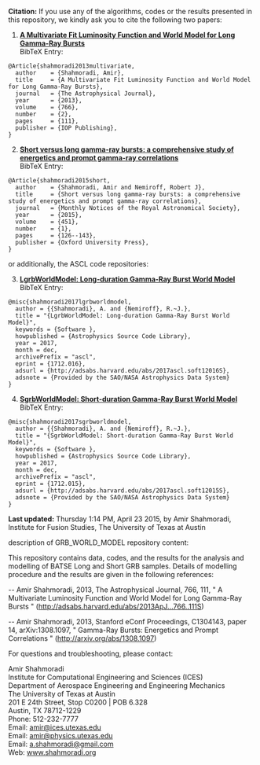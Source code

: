 **Citation:** If you use any of the algorithms, codes or the results presented in this repository, we kindly ask you to cite the following two papers:  

1. [**A Multivariate Fit Luminosity Function and World Model for Long Gamma-Ray Bursts**](https://www.shahmoradi.org/pubs/Shahmoradi_2013a.pdf)  
BibTeX Entry:  
```
@Article{shahmoradi2013multivariate,  
  author    = {Shahmoradi, Amir},  
  title     = {A Multivariate Fit Luminosity Function and World Model for Long Gamma-Ray Bursts},  
  journal   = {The Astrophysical Journal},  
  year      = {2013},  
  volume    = {766},  
  number    = {2},  
  pages     = {111},  
  publisher = {IOP Publishing},  
}  
```
2. [**Short versus long gamma-ray bursts: a comprehensive study of energetics and prompt gamma-ray correlations**](https://www.shahmoradi.org/pubs/Shahmoradi_2015a.pdf)  
BibTeX Entry:  
```
@Article{shahmoradi2015short,  
  author    = {Shahmoradi, Amir and Nemiroff, Robert J},  
  title     = {Short versus long gamma-ray bursts: a comprehensive study of energetics and prompt gamma-ray correlations},  
  journal   = {Monthly Notices of the Royal Astronomical Society},  
  year      = {2015},  
  volume    = {451},  
  number    = {1},  
  pages     = {126--143},  
  publisher = {Oxford University Press},  
}  
```

or additionally, the ASCL code repositories:  

3. [**LgrbWorldModel: Long-duration Gamma-Ray Burst World Model**](http://adsabs.harvard.edu/abs/2017ascl.soft12016S)  
BibTeX Entry:  
```
@misc{shahmoradi2017lgrbworldmodel,  
  author = {{Shahmoradi}, A. and {Nemiroff}, R.~J.},  
  title = "{LgrbWorldModel: Long-duration Gamma-Ray Burst World Model}",  
  keywords = {Software },  
  howpublished = {Astrophysics Source Code Library},  
  year = 2017,  
  month = dec,  
  archivePrefix = "ascl",  
  eprint = {1712.016},  
  adsurl = {http://adsabs.harvard.edu/abs/2017ascl.soft12016S},  
  adsnote = {Provided by the SAO/NASA Astrophysics Data System}  
}  
```
4. [**SgrbWorldModel: Short-duration Gamma-Ray Burst World Model**](http://adsabs.harvard.edu/abs/2017ascl.soft12015S)  
BibTeX Entry:  
```
@misc{shahmoradi2017sgrbworldmodel,  
  author = {{Shahmoradi}, A. and {Nemiroff}, R.~J.},  
  title = "{SgrbWorldModel: Short-duration Gamma-Ray Burst World Model}",  
  keywords = {Software },  
  howpublished = {Astrophysics Source Code Library},  
  year = 2017,  
  month = dec,  
  archivePrefix = "ascl",  
  eprint = {1712.015},  
  adsurl = {http://adsabs.harvard.edu/abs/2017ascl.soft12015S},  
  adsnote = {Provided by the SAO/NASA Astrophysics Data System}  
}   
```

**Last updated:** Thursday 1:14 PM, April 23 2015, by Amir Shahmoradi, Institute for Fusion Studies, The University of Texas at Austin

description of GRB_WORLD_MODEL repository content:

This repository contains data, codes, and the results for the analysis and modelling of BATSE Long and Short GRB samples. Details of modelling procedure and the results are given in the following references:

-- Amir Shahmoradi, 2013, The Astrophysical Journal, 766, 111, " A Multivariate Luminosity Function and World Model for Long Gamma-Ray Bursts " (http://adsabs.harvard.edu/abs/2013ApJ...766..111S)

-- Amir Shahmoradi, 2013, Stanford eConf Proceedings, C1304143, paper 14, arXiv:1308.1097, " Gamma-Ray Bursts: Energetics and Prompt Correlations " (http://arxiv.org/abs/1308.1097)

For questions and troubleshooting, please contact:

Amir Shahmoradi  
Institute for Computational Engineering and Sciences (ICES)  
Department of Aerospace Engineering and Engineering Mechanics  
The University of Texas at Austin  
201 E 24th Street, Stop C0200 | POB 6.328  
Austin, TX 78712-1229  
Phone: 512-232-7777  
Email: amir@ices.utexas.edu  
Email: amir@physics.utexas.edu  
Email: a.shahmoradi@gmail.com  
Web: www.shahmoradi.org  
